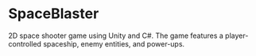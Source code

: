 # SpaceBlaster
2D space shooter game using Unity and C#. The game features a player-controlled spaceship, enemy entities, and power-ups. 
